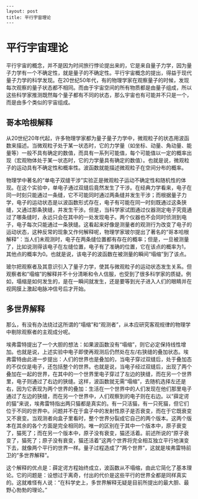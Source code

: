     ---
    layout: post
    title: 平行宇宙理论
    ---
    
平行宇宙理论
=========

平行宇宙的概念，并不是因为时间旅行悖论提出来的，它是来自量子力学，因为量子力学有一个不确定性，就是量子的不确定性。平行宇宙概念的提出，得益于现代量子力学的科学发现。在20世纪50年代，有的物理学家在观察量子的时候，发现每次观察的量子状态都不相同。而由于宇宙空间的所有物质都是由量子组成，所以这些科学家推测既然每个量子都有不同的状态，那么宇宙也有可能并不只是一个，而是由多个类似的宇宙组成。

哥本哈根解释
---------

从20世纪20年代起，许多物理学家都为量子量子力学中，微观粒子的状态用波函数来描述。当微观粒子处于某一状态时，它的力学量（如坐标、动量、角动量、能量等）一般不具有确定的数值，而具有一系列可能值，每个可能值以一定的概率出现（宏观物体处于某一状态时，它的力学量具有确定的数值）。也就是说，微观粒子的运动具有不确定性和概率性。波函数就能描述微观粒子在空间分布的概率。

物理学中著名的“单电子双缝干涉”实验正是微观粒子运动不确定性和随机性的体现。在这个实验中，单电子通过双缝后竟然发生了干涉。在经典力学看来，电子在同一时刻只能通过一条缝，它不可能同时通过两条缝并发生干涉；而根据量子力学，电子的运动状态是以波函数形式存在，电子有可能在同一时刻既通过这条狭缝，又通过那条狭缝，并发生干涉。但是，当科学家试图通过仪器测定电子究竟通过了哪条缝时，永远只会在其中的一处发现电子。两个仪器也不会同时侦测到电子，电子每次只能通过一条狭缝。这看起来好像是测量者的观测行为改变了电子的运动状态，这种反常的现象又作何解释呢，物理学家玻尔提出了著名的“哥本哈根解释”：当人们未观测时，电子在两条缝位置都有存在的概率；但是，一旦被测量了，比如说测得该电子在左缝位置，电子有了准确的位置，它在该点的概率为1，其他点的概率为0。也就是说，该电子的波函数在被测量的瞬间“塌缩”到了该点。

玻尔把观察者及其意识引入了量子力学，使其与微观粒子的运动状态发生关系。但观察者和“塌缩”的解释并不十分清晰和令人信服，也受到了很多科学家的质疑。例如，塌缩是如何发生的，是在一瞬间就发生，还是要等到光子进入人们的眼睛并在视网膜上激起电脉冲信号后才开始。

多世界解释
---------

那么，有没有办法绕过这所谓的“塌缩”和“观测者”，从本应研究客观规律的物理学中剔除观察者的主观成分呢。

埃弗雷特提出了一个大胆的想法：如果波函数没有“塌缩”，则它必定保持线性增加。也就是说，上述实验中电子即使再观测后仍然处在左/右狭缝的叠加状态。埃弗雷特由此进一步提出：人们的世界也是叠加的，当电子穿过双缝后，处于叠加态的不仅仅是电子，还包括整个的世界。也就是说，当电子经过双缝后，出现了两个叠加在一起的世界，在其中的一个世界里电子穿过了左边的狭缝，而在另一个世界里，电子则通过了右边的狭缝。这样，波函数就无需“塌缩”，去随机选择左还是右，因为它表现为两个世界的叠加：生活在一个世界中的人们发现在他们那里电子通过了左边的狭缝，而在另一个世界中，人们观察到的电子则在右边。以“薛定谔的猫”来说，埃弗雷特指出两只猫都是真实的。有一只活猫，有一只死猫，但它们位于不同的世界中。问题并不在于盒子中的发射性原子是否衰变，而在于它既衰变又不衰变。当观测者向盒子里看时，整个世界分裂成它自己的两个版本。这两个版本在其余的各个方面是完全相同的。唯一的区别在于其中一个版本中，原子衰变了，猫死了；而在另一个版本中，原子没有衰变，猫还活着。前述所说的“原子衰变了，猫死了；原子没有衰变，猫还活着”这两个世界将完全相互独立平行地演变下去，就像两个平行的世界一样。量子过程造成了“两个世界”，这就是埃弗雷特前卫的“多世界解释”。

这个解释的优点是：薛定谔方程始终成立，波函数从不塌缩，由此它简化了基本理论。它的问题是：设想过于离奇，付出的代价是这些平行的世界全都是同样真实的。这就难怪有人说：“在科学史上，多世界解释无疑是目前所提出的最大胆、最野心勃勃的理论。”
